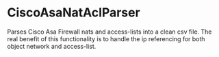 # CiscoAsaNatAclParser
Parses Cisco Asa Firewall nats and access-lists into a clean csv file. The real benefit of this functionality is to handle the ip referencing for both object network and access-list.
